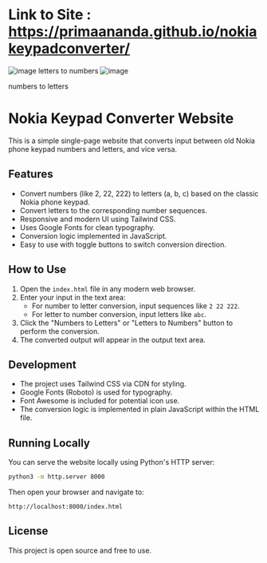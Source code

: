 # Link to Site : https://primaananda.github.io/nokiakeypadconverter/

![image](https://github.com/user-attachments/assets/f6182af3-c61f-465a-8184-4fd9366fbc89)
letters to numbers
![image](https://github.com/user-attachments/assets/31e20ec8-8edd-41e2-92d7-72178206fff3)

numbers to letters

# Nokia Keypad Converter Website

This is a simple single-page website that converts input between old Nokia phone keypad numbers and letters, and vice versa.

## Features

- Convert numbers (like 2, 22, 222) to letters (a, b, c) based on the classic Nokia phone keypad.
- Convert letters to the corresponding number sequences.
- Responsive and modern UI using Tailwind CSS.
- Uses Google Fonts for clean typography.
- Conversion logic implemented in JavaScript.
- Easy to use with toggle buttons to switch conversion direction.

## How to Use

1. Open the `index.html` file in any modern web browser.
2. Enter your input in the text area:
   - For number to letter conversion, input sequences like `2 22 222`.
   - For letter to number conversion, input letters like `abc`.
3. Click the "Numbers to Letters" or "Letters to Numbers" button to perform the conversion.
4. The converted output will appear in the output text area.

## Development

- The project uses Tailwind CSS via CDN for styling.
- Google Fonts (Roboto) is used for typography.
- Font Awesome is included for potential icon use.
- The conversion logic is implemented in plain JavaScript within the HTML file.

## Running Locally

You can serve the website locally using Python's HTTP server:

```bash
python3 -m http.server 8000
```

Then open your browser and navigate to:

```
http://localhost:8000/index.html
```

## License

This project is open source and free to use.
